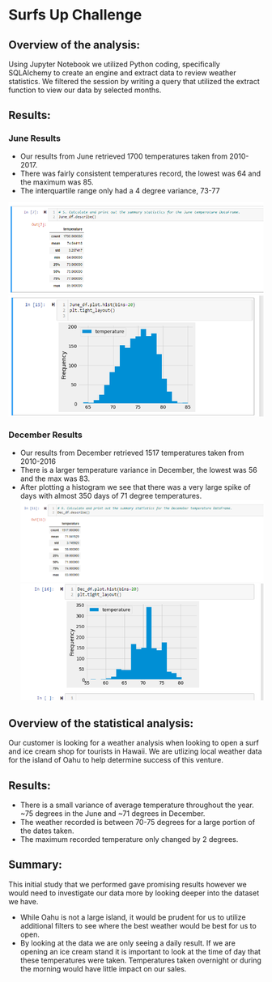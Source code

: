 # Surfs Up Challenge

## Overview of the analysis: 

Using Jupyter Notebook we utilized Python coding, specifically SQLAlchemy to create an engine and extract data to review weather statistics.  We filtered the session by writing a query that utilized the extract function to view our data by selected months.

## Results: 

### June Results
* Our results from June retrieved 1700 temperatures taken from 2010-2017.
* There was fairly consistent temperatures record, the lowest was 64 and the maximum was 85.
* The interquartile range only had a 4 degree variance, 73-77

![June_Descriptor](https://github.com/MXV0921/surfs_up/blob/main/June_describe.png)
![June_Histogram](https://github.com/MXV0921/surfs_up/blob/main/June_histogram.png)

### December Results
* Our results from December retrieved 1517 temperatures taken from 2010-2016
* There is a larger temperature variance in December, the lowest was 56 and the max was 83.
* After plotting a histogram we see that there was a very large spike of days with almost 350 days of 71 degree temperatures.
![Dec_Descriptor](https://github.com/MXV0921/surfs_up/blob/main/Dec_describe.png)
![Dec_Histogram](https://github.com/MXV0921/surfs_up/blob/main/Dec_histogram.png)

## Overview of the statistical analysis:

Our customer is looking for a weather analysis when looking to open a surf and ice cream shop for tourists in Hawaii.  We are utlizing local weather data for the island of Oahu to help determine success of this venture.

## Results:
* There is a small variance of average temperature throughout the year.  ~75 degrees in the June  and ~71 degrees in December.
* The weather recorded is between 70-75 degrees for a large portion of the dates taken.
* The maximum recorded temperature only changed by 2 degrees.

## Summary:

This initial study that we performed gave promising results however we would need to investigate our data more by looking deeper into the dataset we have.  
* While Oahu is not a large island, it would be prudent for us to utilize additional filters to see where the best weather would be best for us to open.
* By looking at the data we are only seeing a daily result.  If we are opening an ice cream stand it is important to look at the time of day that these temperatures were taken.  Temperatures taken overnight or during the morning would have little impact on our sales.
